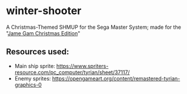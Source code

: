 # winter-shooter
A Christmas-Themed SHMUP for the Sega Master System; made for the "[Jame Gam Christmas Edition](https://itch.io/jam/jame-gam-christmas-edition)"

## Resources used:

* Main ship sprite: https://www.spriters-resource.com/pc_computer/tyrian/sheet/37117/
* Enemy sprites: https://opengameart.org/content/remastered-tyrian-graphics-0